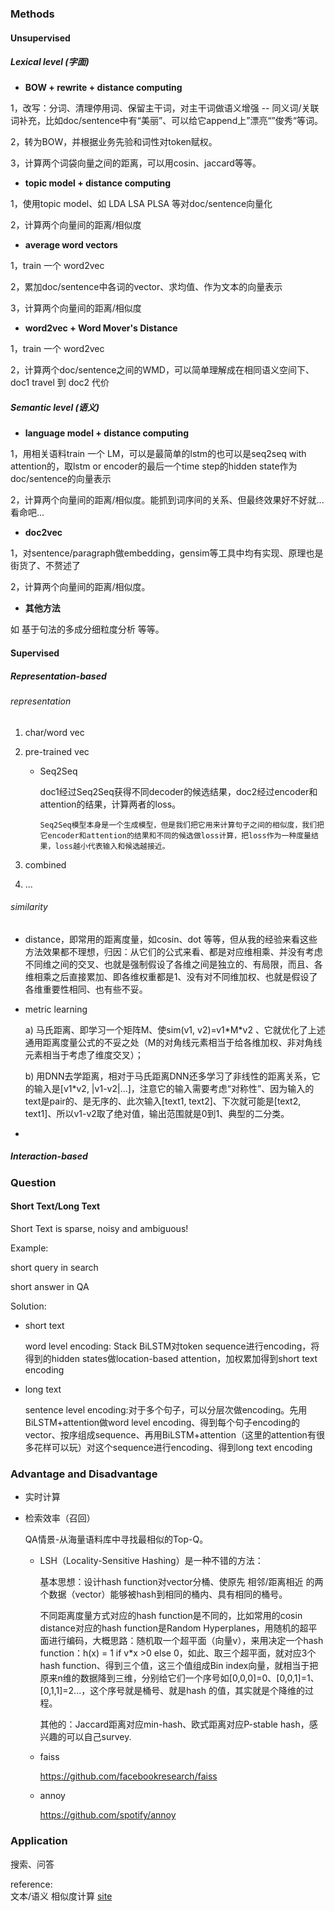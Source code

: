 ### Methods

#### Unsupervised

##### Lexical level (字面)

- **BOW + rewrite + distance computing**

1，改写：分词、清理停用词、保留主干词，对主干词做语义增强 -- 同义词/关联词补充，比如doc/sentence中有“美丽”、可以给它append上”漂亮“”俊秀“等词。

2，转为BOW，并根据业务先验和词性对token赋权。

3，计算两个词袋向量之间的距离，可以用cosin、jaccard等等。

- **topic model + distance computing**

1，使用topic model、如 LDA LSA PLSA 等对doc/sentence向量化

2，计算两个向量间的距离/相似度

- **average word vectors**

1，train 一个 word2vec

2，累加doc/sentence中各词的vector、求均值、作为文本的向量表示

3，计算两个向量间的距离/相似度

- **word2vec + Word Mover's Distance**

1，train 一个 word2vec

2，计算两个doc/sentence之间的WMD，可以简单理解成在相同语义空间下、doc1 travel 到 doc2 代价

##### Semantic level (语义)

- **language model + distance computing**

1，用相关语料train 一个 LM，可以是最简单的lstm的也可以是seq2seq with attention的，取lstm or encoder的最后一个time step的hidden state作为doc/sentence的向量表示

2，计算两个向量间的距离/相似度。能抓到词序间的关系、但最终效果好不好就...看命吧...

- **doc2vec**

1，对sentence/paragraph做embedding，gensim等工具中均有实现、原理也是街货了、不赘述了

2，计算两个向量间的距离/相似度。

- **其他方法**

如 基于句法的多成分细粒度分析 等等。

#### Supervised

##### Representation-based

###### representation

1. char/word vec

2. pre-trained vec



   + Seq2Seq

     doc1经过Seq2Seq获得不同decoder的候选结果，doc2经过encoder和attention的结果，计算两者的loss。

     `Seq2Seq模型本身是一个生成模型，但是我们把它用来计算句子之间的相似度，我们把它encoder和attention的结果和不同的候选做loss计算，把loss作为一种度量结果，loss越小代表输入和候选越接近。`

3. combined

4. ...



###### similarity

+ distance，即常用的距离度量，如cosin、dot 等等，但从我的经验来看这些方法效果都不理想，归因：从它们的公式来看、都是对应维相乘、并没有考虑不同维之间的交叉、也就是强制假设了各维之间是独立的、有局限，而且、各维相乘之后直接累加、即各维权重都是1、没有对不同维加权、也就是假设了各维重要性相同、也有些不妥。

+ metric learning

  a) 马氏距离、即学习一个矩阵M、使sim(v1, v2)=v1$*$M$*$v2 、它就优化了上述通用距离度量公式的不妥之处（M的对角线元素相当于给各维加权、非对角线元素相当于考虑了维度交叉）；

  b) 用DNN去学距离，相对于马氏距离DNN还多学习了非线性的距离关系，它的输入是[v1*v2, |v1-v2|...]，注意它的输入需要考虑“对称性”、因为输入的text是pair的、是无序的、此次输入[text1, text2]、下次就可能是[text2, text1]、所以v1-v2取了绝对值，输出范围就是0到1、典型的二分类。

+ 


##### Interaction-based







### Question

#### Short Text/Long Text

Short Text is sparse, noisy and ambiguous!

Example: 

short query in search

short answer in QA

Solution:

+ short text

  word level encoding: Stack BiLSTM对token sequence进行encoding，将得到的hidden states做location-based attention，加权累加得到short text encoding

+ long text

  sentence level encoding:对于多个句子，可以分层次做encoding。先用BiLSTM+attention做word level encoding、得到每个句子encoding的vector、按序组成sequence、再用BiLSTM+attention（这里的attention有很多花样可以玩）对这个sequence进行encoding、得到long text encoding



### Advantage and Disadvantage


+ 实时计算


+ 检索效率（召回）

  QA情景-从海量语料库中寻找最相似的Top-Q。

  + LSH（Locality-Sensitive Hashing）是一种不错的方法：

    基本思想：设计hash function对vector分桶、使原先 相邻/距离相近 的两个数据（vector）能够被hash到相同的桶内、具有相同的桶号。

    不同距离度量方式对应的hash function是不同的，比如常用的cosin distance对应的hash function是Random Hyperplanes，用随机的超平面进行编码，大概思路：随机取一个超平面（向量v），来用决定一个hash function：h(x) = 1 if v*x >0 else 0，如此、取三个超平面，就对应3个hash function、得到三个值，这三个值组成Bin index向量，就相当于把原来n维的数据降到三维，分别给它们一个序号如[0,0,0]=0、[0,0,1]=1、[0,1,1]=2...，这个序号就是桶号、就是hash 的值，其实就是个降维的过程。

    其他的：Jaccard距离对应min-hash、欧式距离对应P-stable hash，感兴趣的可以自己survey.

  + faiss

    https://github.com/facebookresearch/faiss

  + annoy

    https://github.com/spotify/annoy





### Application

搜索、问答





reference:<br>文本/语义 相似度计算 [site](https://zhuanlan.zhihu.com/p/43241696)